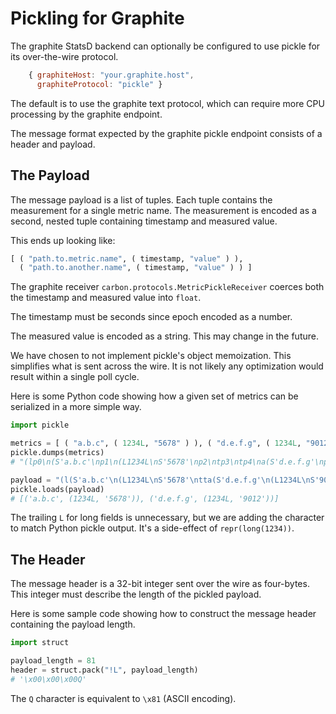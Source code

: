 # Pickling for Graphite

The graphite StatsD backend can optionally be configured to use pickle
for its over-the-wire protocol.

```javascript
    { graphiteHost: "your.graphite.host",
      graphiteProtocol: "pickle" }
```

The default is to use the graphite text protocol, which can require
more CPU processing by the graphite endpoint.

The message format expected by the graphite pickle endpoint consists
of a header and payload.

## The Payload

The message payload is a list of tuples. Each tuple contains the measurement
for a single metric name. The measurement is encoded as a second,
nested tuple containing timestamp and measured value.

This ends up looking like:

```python
[ ( "path.to.metric.name", ( timestamp, "value" ) ),
  ( "path.to.another.name", ( timestamp, "value" ) ) ]
```

The graphite receiver `carbon.protocols.MetricPickleReceiver` coerces
both the timestamp and measured value into `float`.

The timestamp must be seconds since epoch encoded as a number.

The measured value is encoded as a string. This may change in the
future.

We have chosen to not implement pickle's object memoization. This
simplifies what is sent across the wire. It is not likely any
optimization would result within a single poll cycle.

Here is some Python code showing how a given set of metrics can be
serialized in a more simple way.

```python
import pickle

metrics = [ ( "a.b.c", ( 1234L, "5678" ) ), ( "d.e.f.g", ( 1234L, "9012" ) ) ]
pickle.dumps(metrics)
# "(lp0\n(S'a.b.c'\np1\n(L1234L\nS'5678'\np2\ntp3\ntp4\na(S'd.e.f.g'\np5\n(L1234L\nS'9012'\np6\ntp7\ntp8\na."

payload = "(l(S'a.b.c'\n(L1234L\nS'5678'\ntta(S'd.e.f.g'\n(L1234L\nS'9012'\ntta."
pickle.loads(payload)
# [('a.b.c', (1234L, '5678')), ('d.e.f.g', (1234L, '9012'))]
```

The trailing `L` for long fields is unnecessary, but we are adding the
character to match Python pickle output. It's a side-effect of
`repr(long(1234))`.

## The Header

The message header is a 32-bit integer sent over the wire as
four-bytes. This integer must describe the length of the pickled
payload.

Here is some sample code showing how to construct the message header
containing the payload length.

```python
import struct

payload_length = 81
header = struct.pack("!L", payload_length)
# '\x00\x00\x00Q'
```

The `Q` character is equivalent to `\x81` (ASCII encoding).
